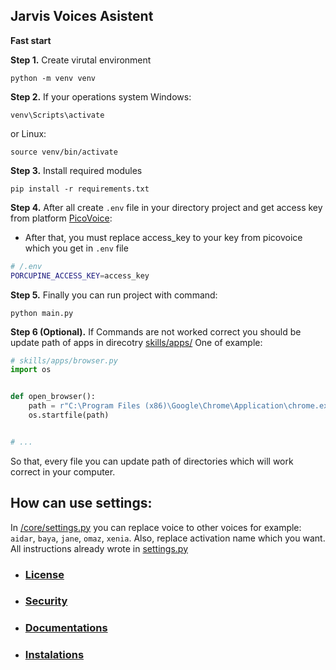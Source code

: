## Jarvis Voices Asistent


**Fast start**

**Step 1.** Create virutal environment

```
python -m venv venv
```

**Step 2.** If your operations system Windows:
```
venv\Scripts\activate
```
or Linux:
```
source venv/bin/activate
```

**Step 3.** Install required modules
```
pip install -r requirements.txt
```

**Step 4.** After all create `.env` file in your directory project and get access key from platform [PicoVoice](https://picovoice.ai/platform/porcupine/):

 - After that, you must replace access_key to your key from picovoice which you get in `.env` file

```sh
# /.env
PORCUPINE_ACCESS_KEY=access_key

```
**Step 5.** Finally you can run project with command:
```
python main.py
```

**Step 6 (Optional).** If Commands are not worked correct you should be update path of apps in direcotry [skills/apps/](skills/apps/) One of example:

```py
# skills/apps/browser.py
import os


def open_browser():
    path = r"C:\Program Files (x86)\Google\Chrome\Application\chrome.exe" # <--- Replace to directory of your music collections path
    os.startfile(path)


# ...
```
So that, every file you can update path of directories which will work correct in your computer.

## How can use settings:
In [/core/settings.py](/core/settings.py) you can replace voice to other voices for example: `aidar`, `baya`, `jane`, `omaz`, `xenia`. Also, replace activation name which you want. All instructions already wrote in [settings.py](/core/settings.py)

 + ### [License](LICENSE) 
 + ### [Security](SECURITY.md)
 + ### [Documentations](docs/)
 + ### [Instalations](docs/instalations.md)

